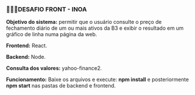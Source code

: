 
### 👩🏻‍💻DESAFIO FRONT - INOA

**Objetivo do sistema:** permitir que o usuário consulte o preço de fechamento diário de um ou mais ativos da B3 e exibir o resultado em um gráfico de linha numa página da web.

**Frontend:** React.

**Backend:** Node.

**Consulta dos valores:** yahoo-finance2.

**Funcionamento:** Baixe os arquivos e execute: **npm install** e posteriormente **npm start** nas pastas de backend e frontend.
